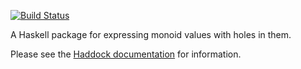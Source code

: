 [![Build Status](https://secure.travis-ci.org/MedeaMelana/HoleyMonoid.png?branch=master)](https://travis-ci.org/MedeaMelana/HoleyMonoid)

A Haskell package for expressing monoid values with holes in them.

Please see the [Haddock documentation](http://hackage.haskell.org/package/HoleyMonoid/docs/Data-HoleyMonoid.html) for information.
